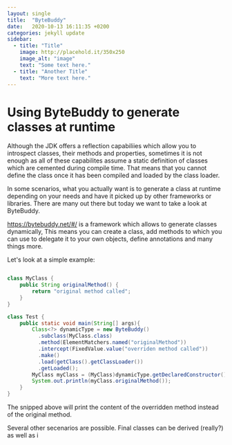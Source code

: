 ```yaml
---
layout: single
title:  "ByteBuddy"
date:   2020-10-13 16:11:35 +0200
categories: jekyll update
sidebar:
  - title: "Title"
    image: http://placehold.it/350x250
    image_alt: "image"
    text: "Some text here."
  - title: "Another Title"
    text: "More text here."
---
```


# Using ByteBuddy to generate classes at runtime

Although the JDK offers a reflection capabiliies which allow you to introspect classes, their methods and properties,
sometimes it is not enough as all of these capabilites assume a static definition of classes which are cemented during
compile time. That means that you cannot define the class once it has been compiled and loaded by the class loader. 

In some scenarios, what you actually want is to generate a class at runtime depending on your needs and have it picked up by 
other frameworks or libraries. There are many out there but today we want to take a look at ByteBuddy. 

https://bytebuddy.net/#/ is a framework which allows to generate classes dynamically, This means you can create a class,
add methods to which you can use to delegate it to your own objects, define annotations and many things more. 

Let's look at a simple example:

```java

class MyClass {
    public String originalMethod() {
        return "original method called";
    }
}

class Test {
    public static void main(String[] args){
        Class<?> dynamicType = new ByteBuddy()
          .subclass(MyClass.class)
          .method(ElementMatchers.named("originalMethod"))
          .intercept(FixedValue.value("overriden method called"))
          .make()
          .load(getClass().getClassLoader())
          .getLoaded();      
        MyClass myClass = (MyClass)dynamicType.getDeclaredConstructor().newInstance();
        System.out.println(myClass.originalMethod());
    }
}
```
The snipped above will print the content of the overridden method instead of the original method.

Several other secenarios are possible. Final classes can be derived (really?) as well as i
